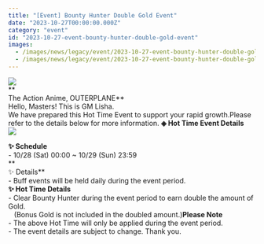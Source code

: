 ```yaml
---
title: "[Event] Bounty Hunter Double Gold Event"
date: "2023-10-27T00:00:00.000Z"
category: "event"
id: "2023-10-27-event-bounty-hunter-double-gold-event"
images:
  - /images/news/legacy/event/2023-10-27-event-bounty-hunter-double-gold-event/fde73c2e54da49a5b642a329748d1a35.webp
  - /images/news/legacy/event/2023-10-27-event-bounty-hunter-double-gold-event/fc0efb381c364f97af58563ab9584c85_002.webp
---
```


  
![](/images/news/legacy/event/2023-10-27-event-bounty-hunter-double-gold-event/fde73c2e54da49a5b642a329748d1a35.webp)  
**  
The Action Anime, OUTERPLANE**  
Hello, Masters! This is GM Lisha.  
We have prepared this Hot Time Event to support your rapid growth.Please refer to the details below for more information. **◈ Hot Time Event Details**  
![](/images/news/legacy/event/2023-10-27-event-bounty-hunter-double-gold-event/fc0efb381c364f97af58563ab9584c85_002.webp)

**✨ Schedule**  
\- 10/28 (Sat) 00:00 ~ 10/29 (Sun) 23:59  
**  
✨ Details**  
\- Buff events will be held daily during the event period.  
**✨ Hot Time Details**  
\- Clear Bounty Hunter during the event period to earn double the amount of Gold.  
   (Bonus Gold is not included in the doubled amount.)**Please Note**  
\- The above Hot Time will only be applied during the event period.  
\- The event details are subject to change. Thank you.
